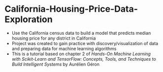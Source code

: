 # California-Housing-Price-Data-Exploration
* Use the California census data to build a model that predicts median housing price for any district in California
* Project was created to gain practice with discovery/visualization of data and preparing data for machine learning algorithms
* This is a tutorial based on chapter 2 of *Hands-On Machine Learning with Scikit-Learn and TensorFlow: Concepts, Tools, and Techniques to Build Intelligent Systems* by Aurélien Géron
 
